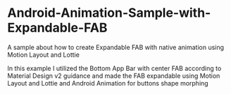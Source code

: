 # Android-Animation-Sample-with-Expandable-FAB
A sample about how to create Expandable FAB with native animation using Motion Layout and Lottie

In this example I utilized the Bottom App Bar with center FAB according to Material Design v2 guidance and made the FAB expandable using Motion Layout and Lottie and Android Animation for buttons shape morphing
